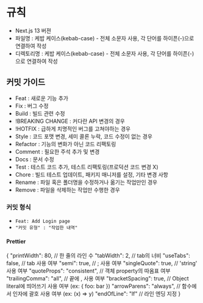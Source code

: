 # 규칙

- Next.js 13 버젼
- 파일명 : 케밥 케이스(kebab-case) - 전체 소문자 사용, 각 단어를 하이픈(-)으로 연결하여 작성
- 디렉토리명 : 케밥 케이스(kebab-case) - 전체 소문자 사용, 각 단어를 하이픈(-)으로 연결하여 작성

## 커밋 가이드

- Feat : 새로운 기능 추가
- Fix : 버그 수정
- Build : 빌드 관련 수정
- !BREAKING CHANGE : 커다란 API 변경의 경우
- !HOTFIX : 급하게 치명적인 버그를 고쳐야하는 경우
- Style : 코드 포맷 변경, 세미 콜론 누락, 코드 수정이 없는 경우
- Refactor : 기능의 변화가 아닌 코드 리팩토링
- Comment : 필요한 주석 추가 및 변경
- Docs : 문서 수정
- Test : 테스트 코드 추가, 테스트 리팩토링(프로덕션 코드 변경 X)
- Chore : 빌드 테스트 업데이트, 패키지 매니저를 설정, 기타 변경 사항
- Rename : 파일 혹은 폴더명을 수정하거나 옮기는 작업만인 경우
- Remove : 파일을 삭제하는 작업만 수행한 경우

### 커밋 형식

- `Feat: Add Login page`
- `"커밋 유형" : "작업한 내역"`

#### Prettier

{
"printWidth": 80, // 한 줄의 라인 수
"tabWidth": 2, // tab의 너비
"useTabs": false, // tab 사용 여부
"semi": true, // ; 사용 여부
"singleQuote": true, // 'string' 사용 여부
"quoteProps": "consistent", // 객체 property의 따옴표 여부
"trailingComma": "all", // 끝에 , 사용 여부
"bracketSpacing": true, // Object literal에 띄어쓰기 사용 여부 (ex: { foo: bar })
"arrowParens": "always", // 함수에서 인자에 괄호 사용 여부 (ex: (x) => y)
"endOfLine": "lf" // 라인 엔딩 지정
}
